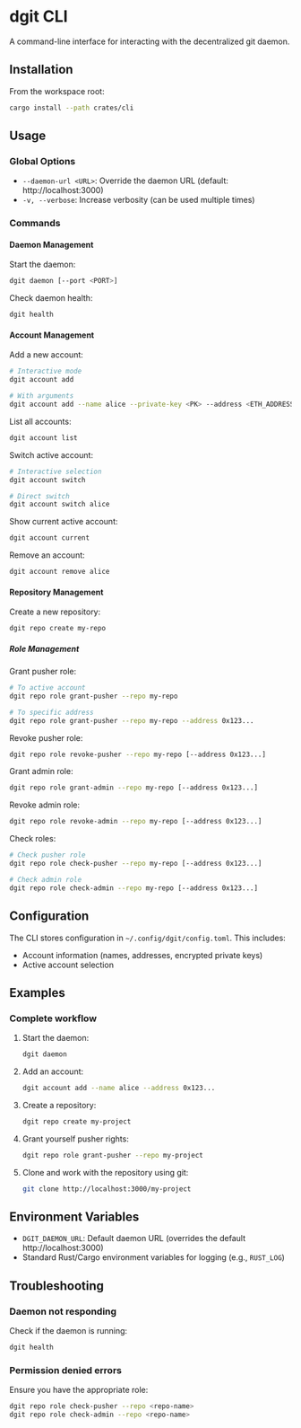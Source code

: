 # dgit CLI

A command-line interface for interacting with the decentralized git daemon.

## Installation

From the workspace root:

```bash
cargo install --path crates/cli
```

## Usage

### Global Options

- `--daemon-url <URL>`: Override the daemon URL (default: http://localhost:3000)
- `-v, --verbose`: Increase verbosity (can be used multiple times)

### Commands

#### Daemon Management

Start the daemon:

```bash
dgit daemon [--port <PORT>]
```

Check daemon health:

```bash
dgit health
```

#### Account Management

Add a new account:

```bash
# Interactive mode
dgit account add

# With arguments
dgit account add --name alice --private-key <PK> --address <ETH_ADDRESS>
```

List all accounts:

```bash
dgit account list
```

Switch active account:

```bash
# Interactive selection
dgit account switch

# Direct switch
dgit account switch alice
```

Show current active account:

```bash
dgit account current
```

Remove an account:

```bash
dgit account remove alice
```

#### Repository Management

Create a new repository:

```bash
dgit repo create my-repo
```

##### Role Management

Grant pusher role:

```bash
# To active account
dgit repo role grant-pusher --repo my-repo

# To specific address
dgit repo role grant-pusher --repo my-repo --address 0x123...
```

Revoke pusher role:

```bash
dgit repo role revoke-pusher --repo my-repo [--address 0x123...]
```

Grant admin role:

```bash
dgit repo role grant-admin --repo my-repo [--address 0x123...]
```

Revoke admin role:

```bash
dgit repo role revoke-admin --repo my-repo [--address 0x123...]
```

Check roles:

```bash
# Check pusher role
dgit repo role check-pusher --repo my-repo [--address 0x123...]

# Check admin role
dgit repo role check-admin --repo my-repo [--address 0x123...]
```

## Configuration

The CLI stores configuration in `~/.config/dgit/config.toml`. This includes:

- Account information (names, addresses, encrypted private keys)
- Active account selection

## Examples

### Complete workflow

1. Start the daemon:
   ```bash
   dgit daemon
   ```

2. Add an account:
   ```bash
   dgit account add --name alice --address 0x123...
   ```

3. Create a repository:
   ```bash
   dgit repo create my-project
   ```

4. Grant yourself pusher rights:
   ```bash
   dgit repo role grant-pusher --repo my-project
   ```

5. Clone and work with the repository using git:
   ```bash
   git clone http://localhost:3000/my-project
   ```

## Environment Variables

- `DGIT_DAEMON_URL`: Default daemon URL (overrides the default http://localhost:3000)
- Standard Rust/Cargo environment variables for logging (e.g., `RUST_LOG`)

## Troubleshooting

### Daemon not responding

Check if the daemon is running:

```bash
dgit health
```

### Permission denied errors

Ensure you have the appropriate role:

```bash
dgit repo role check-pusher --repo <repo-name>
dgit repo role check-admin --repo <repo-name>
``` 